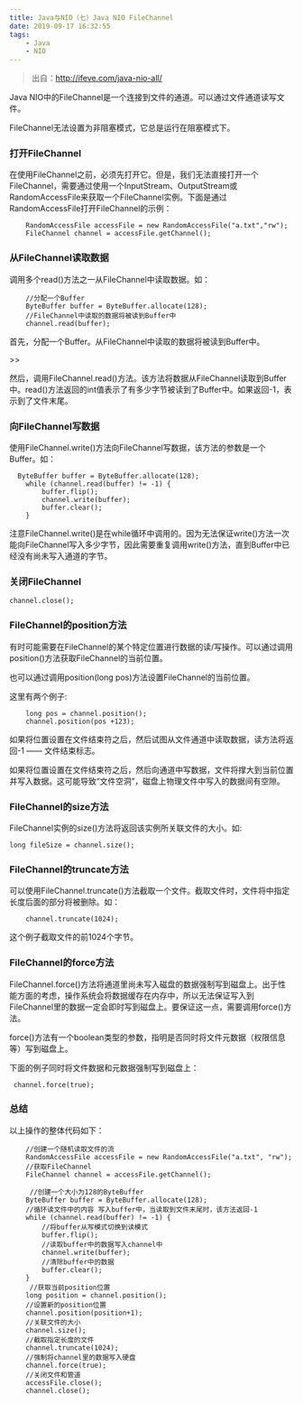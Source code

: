 ```yaml
---
title: Java与NIO（七）Java NIO FileChannel
date: 2019-09-17 16:32:55 
tags: 
    - Java 
    - NIO
---
```


> 出自：http://ifeve.com/java-nio-all/

Java NIO中的FileChannel是一个连接到文件的通道。可以通过文件通道读写文件。

FileChannel无法设置为非阻塞模式，它总是运行在阻塞模式下。

### 打开FileChannel ###

在使用FileChannel之前，必须先打开它。但是，我们无法直接打开一个FileChannel，需要通过使用一个InputStream、OutputStream或RandomAccessFile来获取一个FileChannel实例。下面是通过RandomAccessFile打开FileChannel的示例：

		RandomAccessFile accessFile = new RandomAccessFile("a.txt","rw");
        FileChannel channel = accessFile.getChannel();

### 从FileChannel读取数据 ###

调用多个read()方法之一从FileChannel中读取数据。如：

        //分配一个Buffer
        ByteBuffer buffer = ByteBuffer.allocate(128);
        //FileChannel中读取的数据将被读到Buffer中
        channel.read(buffer);

首先，分配一个Buffer。从FileChannel中读取的数据将被读到Buffer中。
<!--more-->>>
然后，调用FileChannel.read()方法。该方法将数据从FileChannel读取到Buffer中。read()方法返回的int值表示了有多少字节被读到了Buffer中。如果返回-1，表示到了文件末尾。

### 向FileChannel写数据 ###

使用FileChannel.write()方法向FileChannel写数据，该方法的参数是一个Buffer。如：

      ByteBuffer buffer = ByteBuffer.allocate(128);
        while (channel.read(buffer) != -1) {
            buffer.flip();
            channel.write(buffer);
            buffer.clear();
        }

注意FileChannel.write()是在while循环中调用的。因为无法保证write()方法一次能向FileChannel写入多少字节，因此需要重复调用write()方法，直到Buffer中已经没有尚未写入通道的字节。

### 关闭FileChannel ###
   
    channel.close();

### FileChannel的position方法 ###

有时可能需要在FileChannel的某个特定位置进行数据的读/写操作。可以通过调用position()方法获取FileChannel的当前位置。

也可以通过调用position(long pos)方法设置FileChannel的当前位置。

这里有两个例子:

		long pos = channel.position();
		channel.position(pos +123);

如果将位置设置在文件结束符之后，然后试图从文件通道中读取数据，读方法将返回-1 —— 文件结束标志。

如果将位置设置在文件结束符之后，然后向通道中写数据，文件将撑大到当前位置并写入数据。这可能导致“文件空洞”，磁盘上物理文件中写入的数据间有空隙。

### FileChannel的size方法 ###

FileChannel实例的size()方法将返回该实例所关联文件的大小。如:

    long fileSize = channel.size();

### FileChannel的truncate方法 ###

可以使用FileChannel.truncate()方法截取一个文件。截取文件时，文件将中指定长度后面的部分将被删除。如：

        channel.truncate(1024);

这个例子截取文件的前1024个字节。

### FileChannel的force方法 ###

FileChannel.force()方法将通道里尚未写入磁盘的数据强制写到磁盘上。出于性能方面的考虑，操作系统会将数据缓存在内存中，所以无法保证写入到FileChannel里的数据一定会即时写到磁盘上。要保证这一点，需要调用force()方法。

force()方法有一个boolean类型的参数，指明是否同时将文件元数据（权限信息等）写到磁盘上。

下面的例子同时将文件数据和元数据强制写到磁盘上：

     channel.force(true);

### 总结 ###

以上操作的整体代码如下：

        //创建一个随机读取文件的流
        RandomAccessFile accessFile = new RandomAccessFile("a.txt", "rw");
        //获取FileChannel
        FileChannel channel = accessFile.getChannel();

         //创建一个大小为128的ByteBuffer
        ByteBuffer buffer = ByteBuffer.allocate(128);
        //循环读文件中的内容 写入buffer中，当读取到文件末尾时，该方法返回-1
        while (channel.read(buffer) != -1) {
            //将buffer从写模式切换到读模式
            buffer.flip();
            //读取buffer中的数据写入channel中
            channel.write(buffer);
            //清除buffer中的数据
            buffer.clear();
        }
         //获取当前position位置
        long position = channel.position();
        //设置新的position位置
        channel.position(position+1);
        //关联文件的大小
        channel.size();
        //截取指定长度的文件
        channel.truncate(1024);
        //强制将channel里的数据写入硬盘
        channel.force(true);
        //关闭文件和管道
        accessFile.close();
        channel.close();